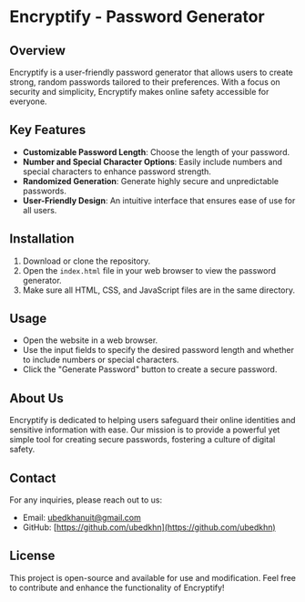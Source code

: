 # Encryptify - Password Generator

## Overview
Encryptify is a user-friendly password generator that allows users to create strong, random passwords tailored to their preferences. With a focus on security and simplicity, Encryptify makes online safety accessible for everyone.

## Key Features
- **Customizable Password Length**: Choose the length of your password.
- **Number and Special Character Options**: Easily include numbers and special characters to enhance password strength.
- **Randomized Generation**: Generate highly secure and unpredictable passwords.
- **User-Friendly Design**: An intuitive interface that ensures ease of use for all users.

## Installation
1. Download or clone the repository.
2. Open the `index.html` file in your web browser to view the password generator.
3. Make sure all HTML, CSS, and JavaScript files are in the same directory.

## Usage
- Open the website in a web browser.
- Use the input fields to specify the desired password length and whether to include numbers or special characters.
- Click the "Generate Password" button to create a secure password.

## About Us
Encryptify is dedicated to helping users safeguard their online identities and sensitive information with ease. Our mission is to provide a powerful yet simple tool for creating secure passwords, fostering a culture of digital safety.

## Contact
For any inquiries, please reach out to us:
- Email: [ubedkhanuit@gmail.com](mailto:ubedkhanuit@gmail.com)
- GitHub: [https://github.com/ubedkhn](https://github.com/ubedkhn)

## License
This project is open-source and available for use and modification. Feel free to contribute and enhance the functionality of Encryptify!

